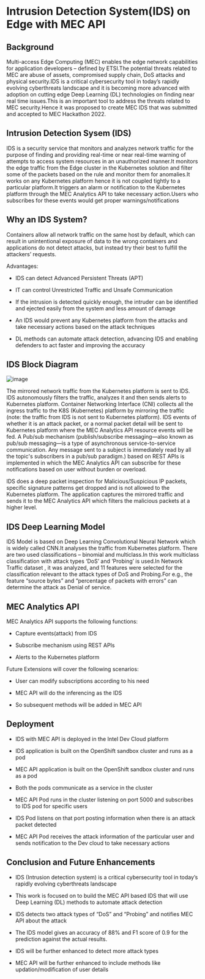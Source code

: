 
# Intrusion Detection System(IDS) on Edge with MEC API 




## Background

Multi-access Edge Computing (MEC) enables the edge network capabilities for application developers – defined by ETSI.The potential threats related to MEC are abuse of assets, compromised supply chain, DoS attacks and physical security.IDS is a critical cybersecurity tool in today’s rapidly evolving cyberthreats landscape and it is becoming more advanced with adoption on cutting edge Deep Learning (DL) technologies on finding near real time issues.This is an important tool to address the threats related to MEC security.Hence it was proposed to create MEC IDS that was submitted and accepted to MEC Hackathon 2022.










## Intrusion Detection Sysem (IDS)

IDS is a security service that monitors and analyzes network traffic for the purpose of finding and providing real-time or near real-time warning of attempts to access system resources in an unauthorized manner.It monitors the edge traffic from the Edge cluster in the Kubernetes solution and filter some of the packets based on the rule and monitor them for anomalies.It works on any Kubernetes platform hence it is not coupled tightly to a particular platform.It triggers an alarm or notification to the Kubernetes platform through the MEC Analytics API to take necessary action.Users who subscribes for these events would get proper warnings/notifications 

## Why an IDS System?

Containers allow all network traffic on the same host by default, which can result in unintentional exposure of data to the wrong containers and  applications do not detect attacks, but instead try their best to fulfill the attackers’ requests.

Advantages:

-   IDS can detect Advanced Persistent Threats (APT)

-   IT can control Unrestricted Traffic and Unsafe Communication

-   If the intrusion is detected quickly enough, the intruder can be identified and ejected easily from the system and less amount of damage

-   An IDS would prevent any Kubernetes platform from the attacks and take necessary actions based on the attack techniques

-   DL methods can automate attack detection, advancing IDS and enabling defenders to act faster and improving the accuracy

## IDS Block Diagram

![image](https://user-images.githubusercontent.com/71922896/204537002-7c173680-ebf4-4861-bae4-a69512842bd4.png)

  
The mirrored network traffic from the Kubernetes platform is sent to IDS. IDS autonomously filters the traffic, analyzes it and then sends alerts to Kubernetes platform. Container Networking Interface (CNI) collects all the ingress traffic to the K8S (Kubernetes) platform by mirroring the traffic (note: the traffic from IDS is not sent to Kubernetes platform). IDS events of whether it is an attack packet, or a normal packet detail will be sent to Kubernetes platform where the MEC Analytics API resource events will be fed. A Pub/sub mechanism (publish/subscribe messaging—also known as pub/sub messaging—is a type of asynchronous service-to-service communication. Any message sent to a subject is immediately read by all the topic's subscribers in a pub/sub paradigm.) based on REST APIs is implemented in which the MEC Analytics API can subscribe for these notifications based on user without burden or overload. 

IDS does a deep packet inspection for Malicious/Suspicious IP packets, specific signature patterns get dropped and is not allowed to the Kubernetes platform. The application captures the mirrored traffic and sends it to the MEC Analytics API which filters the malicious packets at a higher level.



## IDS Deep Learning Model

IDS Model is based on Deep Learning Convolutional Neural Network which is widely called CNN.It analyses the traffic from Kubernetes platform. There are two used classifications – binomial and multiclass.In this work multiclass classification with attack types ‘DoS’ and ‘Probing’ is used.In Network Traffic dataset  , it was analyzed, and 11 features were selected for the classification relevant to the attack types of DoS and Probing.For e.g., the feature “source bytes” and “percentage of packets with errors” can determine the attack as Denial of service.


## MEC Analytics API 

MEC Analytics API supports the following functions:

-   Capture events(attack) from IDS

-   Subscribe mechanism using REST APIs

-   Alerts to the Kubernetes platform

Future Extensions will cover the following scenarios:

-   User can modify subscriptions according to his need

-   MEC API will do the inferencing as the IDS

-   So subsequent methods will be added in MEC API
 


## Deployment 

- IDS with MEC API is deployed in the Intel Dev Cloud platform

-   IDS application is built on the OpenShift sandbox cluster and runs as a pod

-   MEC API application is built on the OpenShift sandbox cluster and runs as a pod

-   Both the pods communicate as a service in the cluster 

-   MEC API Pod runs in the cluster listening on port 5000 and subscribes to IDS pod for specific users

-   IDS Pod listens on that port posting information when there is an attack packet detected

-   MEC API Pod receives the attack information of the particular user and sends notification to the Dev cloud to take necessary actions

## Conclusion and Future Enhancements

-   IDS (Intrusion detection system) is a critical cybersecurity tool in today’s rapidly evolving cyberthreats landscape 

-   This work is focused on to build the MEC API based IDS that will use Deep Learning (DL) methods to automate attack detection

-   IDS detects two attack types of  “DoS”  and “Probing” and notifies MEC API about the attack

-   The IDS model gives an accuracy of 88% and F1 score of 0.9 for the prediction against the actual results.

-   IDS will be further enhanced to detect more attack types 

-   MEC API will be further enhanced to include methods like updation/modification of user details 
